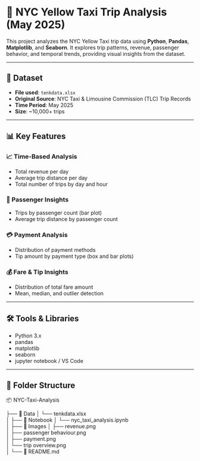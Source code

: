 # 🗽 NYC Yellow Taxi Trip Analysis (May 2025)

This project analyzes the NYC Yellow Taxi trip data using **Python**, **Pandas**, **Matplotlib**, and **Seaborn**. It explores trip patterns, revenue, passenger behavior, and temporal trends, providing visual insights from the dataset.

---

## 📁 Dataset

- **File used**: `tenkdata.xlsx`
- **Original Source**: NYC Taxi & Limousine Commission (TLC) Trip Records
- **Time Period**: May 2025
- **Size**: ~10,000+ trips

---

## 📊 Key Features

### 📈 Time-Based Analysis
- Total revenue per day
- Average trip distance per day
- Total number of trips by day and hour

### 👥 Passenger Insights
- Trips by passenger count (bar plot)
- Average trip distance by passenger count

### 💳 Payment Analysis
- Distribution of payment methods
- Tip amount by payment type (box and bar plots)

### 💰 Fare & Tip Insights
- Distribution of total fare amount
- Mean, median, and outlier detection

---

## 🛠️ Tools & Libraries

- Python 3.x
- pandas
- matplotlib
- seaborn
- jupyter notebook / VS Code

---

## 📂 Folder Structure
📦 NYC-Taxi-Analysis

├── 📁 Data
│   └── tenkdata.xlsx                      
│
├── 📁 Notebook
│   └── nyc_taxi_analysis.ipynb            
│
├── 📁 Images
│   ├── revenue.png                        
│   ├── passenger behaviour.png            
│   ├── payment.png                        
│   └── trip overview.png                  
│
└── 📄 README.md                            
